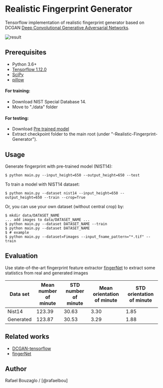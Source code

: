 # Realistic Fingerprint Generator 

Tensorflow implementation of realistic fingerprint generator based on DCGAN [Deep Convolutional Generative Adversarial Networks](http://arxiv.org/abs/1511.06434).

![result](assets/fingerprint_traning.gif)


## Prerequisites

- Python 3.6+
- [Tensorflow 1.12.0](https://github.com/tensorflow/tensorflow/tree/r1.12)
- [SciPy](http://www.scipy.org/install.html)
- [pillow](https://github.com/python-pillow/Pillow)

#### For training:
- Download NIST Special Database 14.
- Move to "./data" folder

#### For testing:
- Download [Pre trained model](https://drive.google.com/drive/folders/1Ru6YL_5Wvo1sGR-YK-c0FNlLtbln19Vb?usp=sharing)
- Extract checkpoint folder to the main root (under "-Realistic-Fingerprint-Generator").

## Usage

Generate fingerprint with pre-trained model (NIST14):

    $ python main.py --input_height=650 --output_height=650 --test
    
To train a model with NIST14 dataset:

    $ python main.py --dataset nist14 --input_height=650 --output_height=650 --train --crop=True

Or, you can use your own dataset (without central crop) by:

    $ mkdir data/DATASET_NAME
    ... add images to data/DATASET_NAME ...
    $ python main.py --dataset DATASET_NAME --train
    $ python main.py --dataset DATASET_NAME
    $ # example
    $ python main.py --dataset=Fimages --input_fname_pattern="*.tif" --train

## Evaluation 
Use state-of-the-art fingerprint feature extractor [fingerNet](https://arxiv.org/abs/1709.02228) to extract some statistics from real and generated images

|Data set | Mean number of minute | STD number of minute | Mean orientation of minute | STD orientation of minute |
--- | --- | --- | --- |--- |
|Nist14 | 123.39 | 30.63 | 3.30 | 1.85 |
|Generated | 123.87 | 30.53 | 3.29 | 1.88 |

## Related works

- [DCGAN-tensorflow](https://github.com/carpedm20/DCGAN-tensorflow)
- [fingerNet](https://arxiv.org/abs/1709.02228)


## Author

Rafael Bouzaglo / [@rafaelbou]

